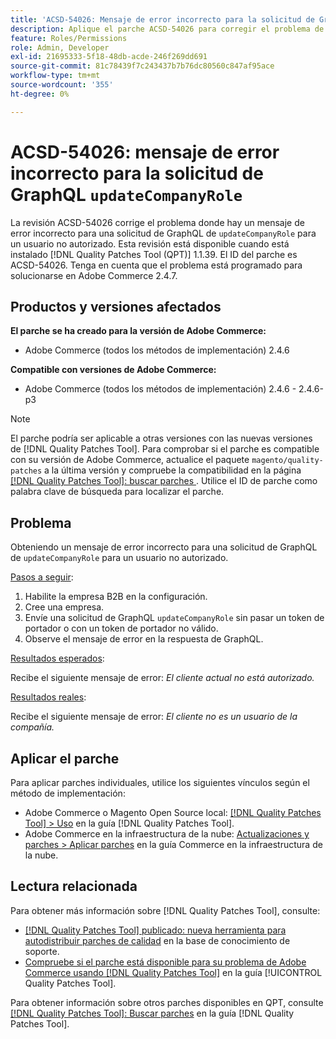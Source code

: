 ```yaml
---
title: 'ACSD-54026: Mensaje de error incorrecto para la solicitud de GraphQL updateCompanyRole'
description: Aplique el parche ACSD-54026 para corregir el problema de Adobe Commerce donde haya un mensaje de error incorrecto para una solicitud de GraphQL updateCompanyRole para un usuario no autorizado.
feature: Roles/Permissions
role: Admin, Developer
exl-id: 21695333-5f18-48db-acde-246f269dd691
source-git-commit: 81c78439f7c243437b7b76dc80560c847af95ace
workflow-type: tm+mt
source-wordcount: '355'
ht-degree: 0%

---
```


# ACSD-54026: mensaje de error incorrecto para la solicitud de GraphQL `updateCompanyRole`

La revisión ACSD-54026 corrige el problema donde hay un mensaje de error incorrecto para una solicitud de GraphQL de `updateCompanyRole` para un usuario no autorizado. Esta revisión está disponible cuando está instalado [!DNL Quality Patches Tool (QPT)] 1.1.39. El ID del parche es ACSD-54026. Tenga en cuenta que el problema está programado para solucionarse en Adobe Commerce 2.4.7.

## Productos y versiones afectados

**El parche se ha creado para la versión de Adobe Commerce:**

* Adobe Commerce (todos los métodos de implementación) 2.4.6

**Compatible con versiones de Adobe Commerce:**

* Adobe Commerce (todos los métodos de implementación) 2.4.6 - 2.4.6-p3

>[!NOTE]
>
>El parche podría ser aplicable a otras versiones con las nuevas versiones de [!DNL Quality Patches Tool]. Para comprobar si el parche es compatible con su versión de Adobe Commerce, actualice el paquete `magento/quality-patches` a la última versión y compruebe la compatibilidad en la página [[!DNL Quality Patches Tool]: buscar parches ](https://experienceleague.adobe.com/tools/commerce-quality-patches/index.html?lang=es). Utilice el ID de parche como palabra clave de búsqueda para localizar el parche.

## Problema

Obteniendo un mensaje de error incorrecto para una solicitud de GraphQL de `updateCompanyRole` para un usuario no autorizado.

<u>Pasos a seguir</u>:

1. Habilite la empresa B2B en la configuración.
1. Cree una empresa.
1. Envíe una solicitud de GraphQL `updateCompanyRole` sin pasar un token de portador o con un token de portador no válido.
1. Observe el mensaje de error en la respuesta de GraphQL.

<u>Resultados esperados</u>:

Recibe el siguiente mensaje de error: *El cliente actual no está autorizado.*

<u>Resultados reales</u>:

Recibe el siguiente mensaje de error: *El cliente no es un usuario de la compañía.*

## Aplicar el parche

Para aplicar parches individuales, utilice los siguientes vínculos según el método de implementación:

* Adobe Commerce o Magento Open Source local: [[!DNL Quality Patches Tool] > Uso](/help/tools/quality-patches-tool/usage.md) en la guía [!DNL Quality Patches Tool].
* Adobe Commerce en la infraestructura de la nube: [Actualizaciones y parches > Aplicar parches](https://experienceleague.adobe.com/docs/commerce-cloud-service/user-guide/develop/upgrade/apply-patches.html?lang=es) en la guía Commerce en la infraestructura de la nube.

## Lectura relacionada

Para obtener más información sobre [!DNL Quality Patches Tool], consulte:

* [[!DNL Quality Patches Tool] publicado: nueva herramienta para autodistribuir parches de calidad](https://experienceleague.adobe.com/es/docs/commerce-knowledge-base/kb/announcements/commerce-announcements/magento-quality-patches-released-new-tool-to-self-serve-quality-patches) en la base de conocimiento de soporte.
* [Compruebe si el parche está disponible para su problema de Adobe Commerce usando [!DNL Quality Patches Tool]](/help/tools/quality-patches-tool/patches-available-in-qpt/check-patch-for-magento-issue-with-magento-quality-patches.md) en la guía [!UICONTROL Quality Patches Tool].


Para obtener información sobre otros parches disponibles en QPT, consulte [[!DNL Quality Patches Tool]: Buscar parches](https://experienceleague.adobe.com/tools/commerce-quality-patches/index.html?lang=es) en la guía [!DNL Quality Patches Tool].
